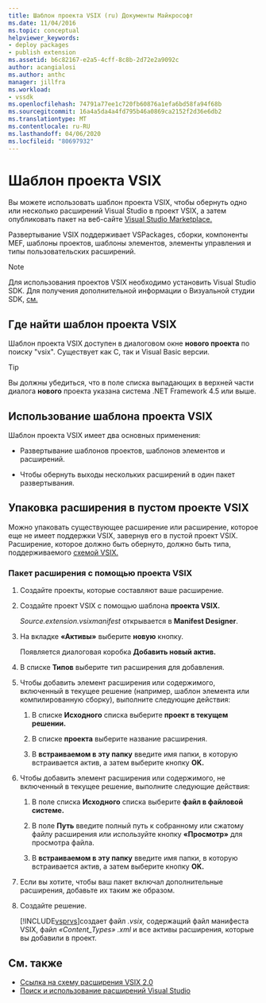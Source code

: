 ```yaml
---
title: Шаблон проекта VSIX (ru) Документы Майкрософт
ms.date: 11/04/2016
ms.topic: conceptual
helpviewer_keywords:
- deploy packages
- publish extension
ms.assetid: b6c82167-e2a5-4cff-8c8b-2d72e2a9092c
author: acangialosi
ms.author: anthc
manager: jillfra
ms.workload:
- vssdk
ms.openlocfilehash: 74791a77ee1c720fb60876a1efa6bd58fa94f68b
ms.sourcegitcommit: 16a4a5da4a4fd795b46a0869ca2152f2d36e6db2
ms.translationtype: MT
ms.contentlocale: ru-RU
ms.lasthandoff: 04/06/2020
ms.locfileid: "80697932"
---
```

# <a name="vsix-project-template"></a>Шаблон проекта VSIX

Вы можете использовать шаблон проекта VSIX, чтобы обернуть одно или несколько расширений Visual Studio в проект VSIX, а затем опубликовать пакет на веб-сайте [Visual Studio Marketplace.](https://marketplace.visualstudio.com/)

 Развертывание VSIX поддерживает VSPackages, сборки, компоненты MEF, шаблоны проектов, шаблоны элементов, элементы управления и типы пользовательских расширений.

> [!NOTE]
> Для использования проектов VSIX необходимо установить Visual Studio SDK. Для получения дополнительной информации о Визуальной студии SDK, [см.](../extensibility/visual-studio-sdk.md)

## <a name="where-to-find-the-vsix-project-template"></a>Где найти шаблон проекта VSIX

Шаблон проекта VSIX доступен в диалоговом окне **нового проекта** по поиску "vsix".  Существует как C, так и Visual Basic версии.

> [!TIP]
> Вы должны убедиться, что в поле списка выпадающих в верхней части диалога **нового** проекта указана система .NET Framework 4.5 или выше.

## <a name="uses-of-the-vsix-project-template"></a>Использование шаблона проекта VSIX

Шаблон проекта VSIX имеет два основных применения:

- Развертывание шаблонов проектов, шаблонов элементов и расширений.

- Чтобы обернуть выходы нескольких расширений в один пакет развертывания.

## <a name="packaging-an-extension-in-an-empty-vsix-project"></a>Упаковка расширения в пустом проекте VSIX

Можно упаковать существующее расширение или расширение, которое еще не имеет поддержки VSIX, завернув его в пустой проект VSIX. Расширение, которое должно быть обернуто, должно быть типа, поддерживаемого [схемой VSIX.](../extensibility/vsix-extension-schema-2-0-reference.md)

### <a name="to-package-an-extension-by-using-a-vsix-project"></a>Пакет расширения с помощью проекта VSIX

1. Создайте проекты, которые составляют ваше расширение.

2. Создайте проект VSIX с помощью шаблона **проекта VSIX.**

    *Source.extension.vsixmanifest* открывается в **Manifest Designer**.

3. На вкладке **«Активы»** выберите **новую** кнопку.

    Появляется диалоговая коробка **Добавить новый актив.**

4. В списке **Типов** выберите тип расширения для добавления.

5. Чтобы добавить элемент расширения или содержимого, включенный в текущее решение (например, шаблон элемента или компилированную сборку), выполните следующие действия:

   1. В списке **Исходного** списка выберите **проект в текущем решении.**

   2. В списке **проекта** выберите название расширения.

   3. В **встраиваемом в эту папку** введите имя папки, в которую встраивается актив, а затем выберите кнопку **OK.**

6. Чтобы добавить элемент расширения или содержимого, не включенный в текущее решение, выполните следующие действия:

   1. В поле списка **Исходного** списка выберите **файл в файловой системе.**

   2. В поле **Путь** введите полный путь к собранному или сжатому файлу расширения или используйте кнопку **«Просмотр»** для просмотра файла.

   3. В **встраиваемом в эту папку** введите имя папки, в которую встраивается актив, а затем выберите кнопку **OK.**

7. Если вы хотите, чтобы ваш пакет включал дополнительные расширения, добавьте их таким же образом.

8. Создайте решение.

    [!INCLUDE[vsprvs](../code-quality/includes/vsprvs_md.md)]создает файл *.vsix,* содержащий файл манифеста VSIX, файл *«Content_Types» .xml* и все активы расширения, которые вы добавили в проект.

## <a name="see-also"></a>См. также

- [Ссылка на схему расширения VSIX 2.0](../extensibility/vsix-extension-schema-2-0-reference.md)
- [Поиск и использование расширений Visual Studio](../ide/finding-and-using-visual-studio-extensions.md)
